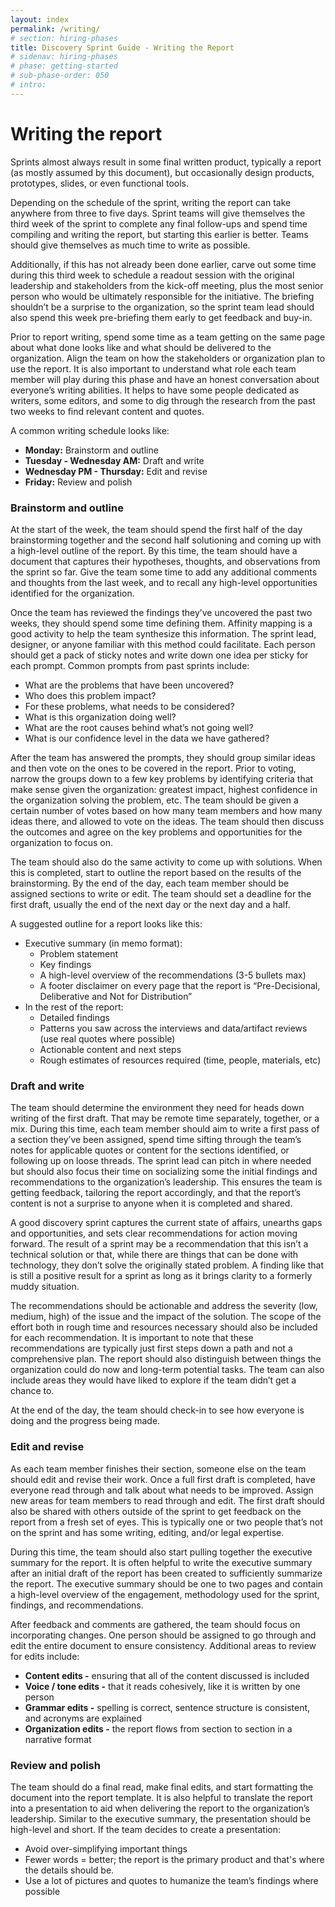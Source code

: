 ```yaml
---
layout: index
permalink: /writing/
# section: hiring-phases
title: Discovery Sprint Guide - Writing the Report
# sidenav: hiring-phases
# phase: getting-started
# sub-phase-order: 050
# intro: 
---
```


# Writing the report
Sprints almost always result in some final written product, typically a report (as mostly assumed by this document), but occasionally design products, prototypes, slides, or even functional tools. 

Depending on the schedule of the sprint, writing the report can take anywhere from three to five days. Sprint teams will give themselves the third week of the sprint to complete any final follow-ups and spend time compiling and writing the report, but starting this earlier is better. Teams should give themselves as much time to write as possible. 

Additionally, if this has not already been done earlier, carve out some time during this third week to schedule a readout session with the original leadership and stakeholders from the kick-off meeting, plus the most senior person who would be ultimately responsible for the initiative. The briefing shouldn’t be a surprise to the organization, so the sprint team lead should also spend this week pre-briefing them early to get feedback and buy-in.

Prior to report writing, spend some time as a team getting on the same page about what done looks like and what should be delivered to the organization. Align the team on how the stakeholders or organization plan to use the report. It is also important to understand what role each team member will play during this phase and have an honest conversation about everyone’s writing abilities. It helps to have some people dedicated as writers, some editors, and some to dig through the research from the past two weeks to find relevant content and quotes.

A common writing schedule looks like:
* **Monday:** Brainstorm and outline
* **Tuesday - Wednesday AM:** Draft and write
* **Wednesday PM - Thursday:** Edit and revise
* **Friday:** Review and polish

### Brainstorm and outline
At the start of the week, the team should spend the first half of the day brainstorming together and the second half solutioning and coming up with a high-level outline of the report. By this time, the team should have a document that captures their hypotheses, thoughts, and observations from the sprint so far. Give the team some time to add any additional comments and thoughts from the last week, and to recall any high-level opportunities identified for the organization. 

Once the team has reviewed the findings they’ve uncovered the past two weeks, they should spend some time defining them. Affinity mapping is a good activity to help the team synthesize this information. The sprint lead, designer, or anyone familiar with this method could facilitate. Each person should get a pack of sticky notes and write down one idea per sticky for each prompt. Common prompts from past sprints include:
* What are the problems that have been uncovered?
* Who does this problem impact?
* For these problems, what needs to be considered?
* What is this organization doing well?
* What are the root causes behind what’s not going well?
* What is our confidence level in the data we have gathered?

After the team has answered the prompts, they should group similar ideas and then vote on the ones to be covered in the report. Prior to voting, narrow the groups down to a few key problems by identifying criteria that make sense given the organization: greatest impact, highest confidence in the organization solving the problem, etc. The team should be given a certain number of votes based on how many team members and how many ideas there, and allowed to vote on the ideas. The team should then discuss the outcomes and agree on the key problems and opportunities for the organization to focus on.

The team should also do the same activity to come up with solutions. When this is completed, start to outline the report based on the results of the brainstorming. By the end of the day, each team member should be assigned sections to write or edit. The team should set a deadline for the first draft, usually the end of the next day or the next day and a half.

A suggested outline for a report looks like this:
* Executive summary (in memo format):
  * Problem statement
  * Key findings
  * A high-level overview of the recommendations (3-5 bullets max)
  * A footer disclaimer on every page that the report is “Pre-Decisional, Deliberative and Not for Distribution”
* In the rest of the report:
  * Detailed findings
  * Patterns you saw across the interviews and data/artifact reviews (use real quotes where possible)
  * Actionable content and next steps
  * Rough estimates of resources required (time, people, materials, etc)

### Draft and write
The team should determine the environment they need for heads down writing of the first draft. That may be remote time separately, together, or a mix. During this time, each team member should aim to write a first pass of a section they’ve been assigned, spend time sifting through the team’s notes for applicable quotes or content for the sections identified, or following up on loose threads. The sprint lead can pitch in where needed but should also focus their time on socializing some the initial findings and recommendations to the organization’s leadership. This ensures the team is getting feedback, tailoring the report accordingly, and that the report’s content is not a surprise to anyone when it is completed and shared.

A good discovery sprint captures the current state of affairs, unearths gaps and opportunities, and sets clear recommendations for action moving forward. The result of a sprint may be a recommendation that this isn’t a technical solution or that, while there are things that can be done with technology, they don’t solve the originally stated problem. A finding like that is still a positive result for a sprint as long as it brings clarity to a formerly muddy situation.
 
The recommendations should be actionable and address the severity (low, medium, high) of the issue and the impact of the solution. The scope of the effort both in rough time and resources necessary should also be included for each recommendation. It is important to note that these recommendations are typically just first steps down a path and not a comprehensive plan. The report should also distinguish between things the organization could do now and long-term potential tasks. The team can also include areas they would have liked to explore if the team didn’t get a chance to. 

At the end of the day, the team should check-in to see how everyone is doing and the progress being made.

### Edit and revise
As each team member finishes their section, someone else on the team should edit and revise their work. Once a full first draft is completed, have everyone read through and talk about what needs to be improved. Assign new areas for team members to read through and edit. The first draft should also be shared with others outside of the sprint to get feedback on the report from a fresh set of eyes. This is typically one or two people that’s not on the sprint and has some writing, editing, and/or legal expertise.

During this time, the team should also start pulling together the executive summary for the report. It is often helpful to write the executive summary after an initial draft of the report has been created to sufficiently summarize the report. The executive summary should be one to two pages and contain a high-level overview of the engagement, methodology used for the sprint, findings, and recommendations.

After feedback and comments are gathered, the team should focus on incorporating changes. One person should be assigned to go through and edit the entire document to ensure consistency. Additional areas to review for edits include:
* **Content edits -** ensuring that all of the content discussed is included
* **Voice / tone edits -** that it reads cohesively, like it is written by one person
* **Grammar edits -** spelling is correct, sentence structure is consistent, and acronyms are explained
* **Organization edits -** the report flows from section to section in a narrative format

### Review and polish
The team should do a final read, make final edits, and start formatting the document into the report template. It is also helpful to translate the report into a presentation to aid when delivering the report to the organization’s leadership. Similar to the executive summary, the presentation should be high-level and short. If the team decides to create a presentation:
* Avoid over-simplifying important things
* Fewer words = better; the report is the primary product and that's where the details should be.
* Use a lot of pictures and quotes to humanize the team’s findings where possible
